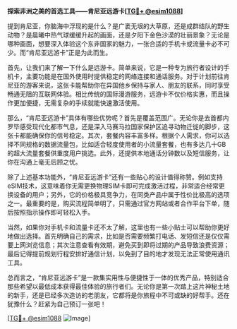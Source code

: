 **探索非洲之美的首选工具——肯尼亚远游卡[[TG💪+ @esim1088](https://t.me/s/esim1088)]**

提到肯尼亚，你脑海中浮现的是什么？是广袤无垠的大草原，还是成群结队的野生动物？是晨曦中热气球缓缓升起的画面，还是夕阳下金色沙漠的壮丽景象？无论是哪种画面，想要深入体验这个东非国家的魅力，一张合适的手机卡或流量卡必不可少。而“肯尼亚远游卡”正是为此而生。

首先，让我们来了解一下什么是远游卡。简单来说，它是一种专为旅行者设计的手机卡，主要功能是在国外使用时提供稳定的网络连接和通话服务。对于计划前往肯尼亚的游客来说，这张卡能帮助你在异国他乡保持与家人、朋友的联系，同时享受畅通无阻的互联网体验。相比传统的国际漫游服务，远游卡不仅价格实惠，而且操作更加便捷，无需复杂的手续就能快速激活使用。

那么，“肯尼亚远游卡”具体有哪些优势呢？首先是覆盖范围广。无论你是去首都内罗毕感受现代化都市气息，还是深入马赛马拉国家保护区追寻动物迁徙的脚步，这张卡都能确保你的信号稳定。其次，套餐内容丰富多样。根据个人需求，你可以选择不同规格的数据流量包，比如适合轻度使用者的小流量套餐，也有多达几十GB的超大流量套餐供重度用户挑选。此外，还提供本地通话分钟数以及短信服务，让你在沟通上毫无后顾之忧。

除了上述基本功能外，“肯尼亚远游卡”还有一些贴心的设计值得称赞。例如支持eSIM技术，这意味着你无需更换物理SIM卡即可完成激活过程，非常适合经常更换设备的用户；另外，它的价格极具竞争力，在同类产品中属于性价比极高的选项之一。最重要的是，购买流程简单明了，只需通过官方网站或者合作平台下单，随后按照指示操作即可轻松入手。

当然，如果你对手机卡和流量卡还不太了解，这里也有一些小贴士可以帮助你更好地做出选择。首先明确自己的需求，比如是否需要频繁打电话、发短信还是仅仅需要上网浏览信息；其次注意查看有效期，避免买到即将过期的产品导致浪费资源；最后记得提前规划行程安排好通信计划，以免到了目的地才发现无法正常使用通讯工具。

总而言之，“肯尼亚远游卡”是一款集实用性与便捷性于一体的优秀产品，特别适合那些希望以最低成本获得最佳体验的旅行者们。无论你是第一次踏上这片神秘土地的新手，还是已经多次造访的老朋友，它都将是你旅程中不可或缺的好帮手。还在犹豫什么？赶紧为自己预订一张吧！

[[TG💪+ @esim1088](https://t.me/s/esim1088) ![Image](https://i.postimg.cc/4NQfJmqS/Snipaste-2025-05-13-00-14-12.png)]